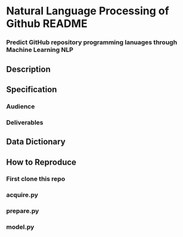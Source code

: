 # Natural Language Processing of Github README

### Predict GitHub repository programming lanuages through Machine Learning NLP

## Description

## Specification

### Audience

### Deliverables

## Data Dictionary

## How to Reproduce

### First clone this repo

### acquire.py

### prepare.py

### model.py
